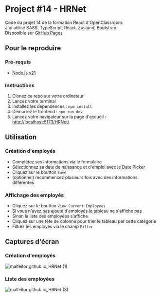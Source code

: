 # Project #14 - HRNet

Code du projet 14 de la formation React d'OpenClassroom. \
J'ai utilisé SASS, TypeScript, React, Zustand, Bootstrap. \
Disponible sur [GitHub Pages](https://clement-pivot.github.io/HRNet/)

## Pour le reproduire

### Pré-requis

- [Node.js v21](https://nodejs.org/en/)

### Instructions

1. Clonez ce repo sur votre ordinateur
1. Lancez votre terminal
1. Installez les dépendences : `npm install`
1. Démarrez le frontend : `npm run dev`
1. Lancez votre navigateur sur la page d'accueil : [http://localhost:5173/HRNet/](http://localhost:5173/HRNet/)

## Utilisation

### Création d'employés

- Complétez ses informations via le formulaire
- Sélectionnez sa date de naissance et d'emploi avec le Date Picker
- Cliquez sur le boutton `Save`
- (optionnel) recommencez plusieurs fois avec des informations différentes

### Affichage des employés

- Cliquez sur le boutton `View Current Employees`
- Si vous n'avez pas ajouté d'employés le tableau ne s'affiche pas
- Sinon la liste des employées s'affiche
- Cliquez sur une tête de colonne pour trier le tableau par cette catégorie
- Filtrez les employés via le champ `Filter`

## Captures d'écran

### Création d'employés

![malfeitor github io_HRNet (1)](https://github.com/malfeitor/HRNet/assets/8830707/59e228aa-1bb0-4eca-8e2b-3ca4e4939dda)

### Liste des employées

![malfeitor github io_HRNet (3)](https://github.com/malfeitor/HRNet/assets/8830707/f834055d-d33b-44f0-ab34-ad8b5668ce64)
